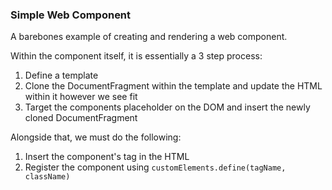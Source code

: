 ### Simple Web Component

A barebones example of creating and rendering a web component. 
 
Within the component itself, it is essentially a 3 step process:

1) Define a template
2) Clone the DocumentFragment within the template and update the HTML within it however we see fit
3) Target the components placeholder on the DOM and insert the newly cloned DocumentFragment

Alongside that, we must do the following:

1) Insert the component's tag in the HTML
2) Register the component using `customElements.define(tagName, className)` 
